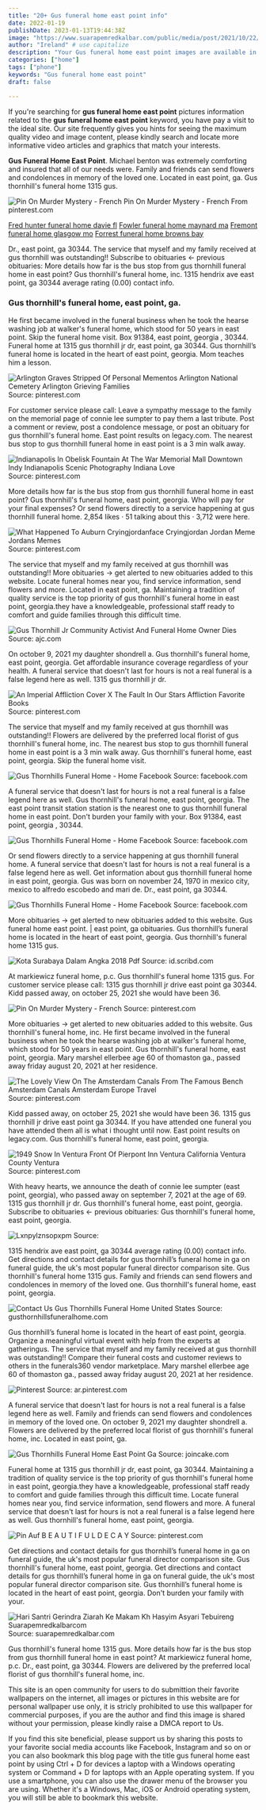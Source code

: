 ```yaml
---
title: "20+ Gus funeral home east point info"
date: 2022-01-19
publishDate: 2023-01-13T19:44:38Z
image: "https://www.suarapemredkalbar.com/public/media/post/2021/10/22/1200x630/1634909250_hari_santri_gerindra_ziarah_ke_makam_kh_hasyim_asy_ari_tebuireng.jpg"
author: "Ireland" # use capitalize
description: "Your Gus funeral home east point images are available in this site. Gus funeral home east point are a topic that is being searched for and liked by netizens today. You can Download the Gus funeral home east point files here. Download all free vectors."
categories: ["home"]
tags: ["phone"]
keywords: "Gus funeral home east point"
draft: false

---
```


If you're searching for **gus funeral home east point** pictures information related to the **gus funeral home east point** keyword, you have pay a visit to the ideal  site.  Our site frequently  gives you  hints  for seeing  the maximum  quality video and image  content, please kindly search and locate more informative video articles and graphics  that match your interests.

**Gus Funeral Home East Point**. Michael benton was extremely comforting and insured that all of our needs were. Family and friends can send flowers and condolences in memory of the loved one. Located in east point, ga. Gus thornhill&#039;s funeral home 1315 gus.

![Pin On Murder Mystery - French](https://i.pinimg.com/originals/3a/ab/10/3aab10d6cbdce91a29a823fda57f3b15.jpg "Pin On Murder Mystery - French")
Pin On Murder Mystery - French From pinterest.com

[Fred hunter funeral home davie fl](/fred-hunter-funeral-home-davie-fl/)
[Fowler funeral home maynard ma](/fowler-funeral-home-maynard-ma/)
[Fremont funeral home glasgow mo](/fremont-funeral-home-glasgow-mo/)
[Forrest funeral home browns bay](/forrest-funeral-home-browns-bay/)

Dr., east point, ga 30344. The service that myself and my family received at gus thornhill was outstanding!! Subscribe to obituaries ← previous obituaries: More details how far is the bus stop from gus thornhill funeral home in east point? Gus thornhill&#039;s funeral home, inc. 1315 hendrix ave east point, ga 30344 average rating (0.00) contact info.

### Gus thornhill&#039;s funeral home, east point, ga.

He first became involved in the funeral business when he took the hearse washing job at walker&#039;s funeral home, which stood for 50 years in east point. Skip the funeral home visit. Box 91384, east point, georgia , 30344. Funeral home at 1315 gus thornhill jr dr, east point, ga 30344. Gus thornhill’s funeral home is located in the heart of east point, georgia. Mom teaches him a lesson.


![Arlington Graves Stripped Of Personal Mementos Arlington National Cemetery Arlington Grieving Families](https://i.pinimg.com/originals/d4/a3/19/d4a3190877a4cd03e0420b1750c26b3c.jpg "Arlington Graves Stripped Of Personal Mementos Arlington National Cemetery Arlington Grieving Families")
Source: pinterest.com

For customer service please call: Leave a sympathy message to the family on the memorial page of connie lee sumpter to pay them a last tribute. Post a comment or review, post a condolence message, or post an obituary for gus thornhill&#039;s funeral home. East point results on legacy.com. The nearest bus stop to gus thornhill funeral home in east point is a 3 min walk away.

![Indianapolis In Obelisk Fountain At The War Memorial Mall Downtown Indy Indianapolis Scenic Photography Indiana Love](https://i.pinimg.com/736x/95/f9/4f/95f94f828ff4246acdd8d76652eebc08--hoosier-mama-war-memorials.jpg "Indianapolis In Obelisk Fountain At The War Memorial Mall Downtown Indy Indianapolis Scenic Photography Indiana Love")
Source: pinterest.com

More details how far is the bus stop from gus thornhill funeral home in east point? Gus thornhill&#039;s funeral home, east point, georgia. Who will pay for your final expenses? Or send flowers directly to a service happening at gus thornhill funeral home. 2,854 likes · 51 talking about this · 3,712 were here.

![What Happened To Auburn Cryingjordanface Cryingjordan Jordan Meme Jordans Memes](https://i.pinimg.com/736x/d9/40/26/d9402672c622d60602f63a97e55aca9e.jpg "What Happened To Auburn Cryingjordanface Cryingjordan Jordan Meme Jordans Memes")
Source: pinterest.com

The service that myself and my family received at gus thornhill was outstanding!! More obituaries → get alerted to new obituaries added to this website. Locate funeral homes near you, find service information, send flowers and more. Located in east point, ga. Maintaining a tradition of quality service is the top priority of gus thornhill&#039;s funeral home in east point, georgia.they have a knowledgeable, professional staff ready to comfort and guide families through this difficult time.

![Gus Thornhill Jr Community Activist And Funeral Home Owner Dies](https://thumbor-prod-us-east-1.photo.aws.arc.pub/PXvpcB-k7FwZvrS7Klqno3tDNeg=/arc-anglerfish-arc2-prod-ajc/public/4YJ6PH2TVCSMQQWHRPCZK3VQHY.jpg "Gus Thornhill Jr Community Activist And Funeral Home Owner Dies")
Source: ajc.com

On october 9, 2021 my daughter shondrell a. Gus thornhill&#039;s funeral home, east point, georgia. Get affordable insurance coverage regardless of your health. A funeral service that doesn&#039;t last for hours is not a real funeral is a false legend here as well. 1315 gus thornhill jr dr.

![An Imperial Affliction Cover X The Fault In Our Stars Affliction Favorite Books](https://i.pinimg.com/originals/b6/4f/64/b64f643f0755d5e86fc13646f7d3463e.png "An Imperial Affliction Cover X The Fault In Our Stars Affliction Favorite Books")
Source: pinterest.com

The service that myself and my family received at gus thornhill was outstanding!! Flowers are delivered by the preferred local florist of gus thornhill&#039;s funeral home, inc. The nearest bus stop to gus thornhill funeral home in east point is a 3 min walk away. Gus thornhill&#039;s funeral home, east point, georgia. Skip the funeral home visit.

![Gus Thornhills Funeral Home - Home Facebook](https://lookaside.fbsbx.com/lookaside/crawler/media/?media_id=740414140251090&amp;get_thumbnail=1 "Gus Thornhills Funeral Home - Home Facebook")
Source: facebook.com

A funeral service that doesn&#039;t last for hours is not a real funeral is a false legend here as well. Gus thornhill&#039;s funeral home, east point, georgia. The east point transit station station is the nearest one to gus thornhill funeral home in east point. Don&#039;t burden your family with your. Box 91384, east point, georgia , 30344.

![Gus Thornhills Funeral Home - Home Facebook](https://lookaside.fbsbx.com/lookaside/crawler/media/?media_id=3322957134384399 "Gus Thornhills Funeral Home - Home Facebook")
Source: facebook.com

Or send flowers directly to a service happening at gus thornhill funeral home. A funeral service that doesn&#039;t last for hours is not a real funeral is a false legend here as well. Get information about gus thornhill funeral home in east point, georgia. Gus was born on november 24, 1970 in mexico city, mexico to alfredo escobedo and mari de. Dr., east point, ga 30344.

![Gus Thornhills Funeral Home - Home Facebook](https://lookaside.fbsbx.com/lookaside/crawler/media/?media_id=945807776014011&amp;get_thumbnail=1 "Gus Thornhills Funeral Home - Home Facebook")
Source: facebook.com

More obituaries → get alerted to new obituaries added to this website. Gus funeral home east point. | east point, ga obituaries. Gus thornhill’s funeral home is located in the heart of east point, georgia. Gus thornhill&#039;s funeral home 1315 gus.

![Kota Surabaya Dalam Angka 2018 Pdf](https://imgv2-2-f.scribdassets.com/img/document/392757581/original/a848f0ae71/1633861679?v=1 "Kota Surabaya Dalam Angka 2018 Pdf")
Source: id.scribd.com

At markiewicz funeral home, p.c. Gus thornhill&#039;s funeral home 1315 gus. For customer service please call: 1315 gus thornhill jr drive east point ga 30344. Kidd passed away, on october 25, 2021 she would have been 36.

![Pin On Murder Mystery - French](https://i.pinimg.com/originals/3a/ab/10/3aab10d6cbdce91a29a823fda57f3b15.jpg "Pin On Murder Mystery - French")
Source: pinterest.com

More obituaries → get alerted to new obituaries added to this website. Gus thornhill&#039;s funeral home, inc. He first became involved in the funeral business when he took the hearse washing job at walker&#039;s funeral home, which stood for 50 years in east point. Gus thornhill&#039;s funeral home, east point, georgia. Mary marshel ellerbee age 60 of thomaston ga., passed away friday august 20, 2021 at her residence.

![The Lovely View On The Amsterdam Canals From The Famous Bench Amsterdam Canals Amsterdam Europe Travel](https://i.pinimg.com/originals/4d/40/47/4d40475077eac4513e70183482ca7d91.jpg "The Lovely View On The Amsterdam Canals From The Famous Bench Amsterdam Canals Amsterdam Europe Travel")
Source: pinterest.com

Kidd passed away, on october 25, 2021 she would have been 36. 1315 gus thornhill jr drive east point ga 30344. If you have attended one funeral you have attended them all is what i thought until now. East point results on legacy.com. Gus thornhill&#039;s funeral home, east point, georgia.

![1949 Snow In Ventura Front Of Pierpont Inn Ventura California Ventura County Ventura](https://i.pinimg.com/originals/14/e2/42/14e2425a97aa9f2144462398bdba14af.jpg "1949 Snow In Ventura Front Of Pierpont Inn Ventura California Ventura County Ventura")
Source: pinterest.com

With heavy hearts, we announce the death of connie lee sumpter (east point, georgia), who passed away on september 7, 2021 at the age of 69. 1315 gus thornhill jr dr. Gus thornhill&#039;s funeral home, east point, georgia. Subscribe to obituaries ← previous obituaries: Gus thornhill&#039;s funeral home, east point, georgia.

![Lxnpylznsopxpm](https://lookaside.fbsbx.com/lookaside/crawler/media/?media_id=333061835174423&amp;get_thumbnail=1 "Lxnpylznsopxpm")
Source: 

1315 hendrix ave east point, ga 30344 average rating (0.00) contact info. Get directions and contact details for gus thornhill’s funeral home in ga on funeral guide, the uk&#039;s most popular funeral director comparison site. Gus thornhill&#039;s funeral home 1315 gus. Family and friends can send flowers and condolences in memory of the loved one. Gus thornhill&#039;s funeral home, east point, georgia.

![Contact Us Gus Thornhills Funeral Home United States](https://static.wixstatic.com/media/acc287_0fd2546644e441e4ad4264a5a9e8715f~mv2.png/v1/fit/w_2500,h_1330,al_c/acc287_0fd2546644e441e4ad4264a5a9e8715f~mv2.png "Contact Us Gus Thornhills Funeral Home United States")
Source: gusthornhillsfuneralhome.com

Gus thornhill’s funeral home is located in the heart of east point, georgia. Organize a meaningful virtual event with help from the experts at gatheringus. The service that myself and my family received at gus thornhill was outstanding!! Compare their funeral costs and customer reviews to others in the funerals360 vendor marketplace. Mary marshel ellerbee age 60 of thomaston ga., passed away friday august 20, 2021 at her residence.

![Pinterest](https://i.pinimg.com/originals/3f/9e/d8/3f9ed8582342f9e8af127f24e3c8a404.jpg "Pinterest")
Source: ar.pinterest.com

A funeral service that doesn&#039;t last for hours is not a real funeral is a false legend here as well. Family and friends can send flowers and condolences in memory of the loved one. On october 9, 2021 my daughter shondrell a. Flowers are delivered by the preferred local florist of gus thornhill&#039;s funeral home, inc. Located in east point, ga.

![Gus Thornhills Funeral Home East Point Ga](https://www.joincake.com/funeral-homes/images/ATtYBwJs56wtU2W7b7XmwqltX8JZeP1Q53-CDeQ6Swb3PtNzf6zoO5luEU_P6YBBFz2NMAvEFuSyXheefUgiT-kD8NiSNFprjcjIzsixxb5k_LMVUlJTxQwbbkD7NBw0MrVDBn-AzQEl-zvMG6ZV7HIWdGqlKMe7-GS1lvxo-_7gUqUeFJV4/ "Gus Thornhills Funeral Home East Point Ga")
Source: joincake.com

Funeral home at 1315 gus thornhill jr dr, east point, ga 30344. Maintaining a tradition of quality service is the top priority of gus thornhill&#039;s funeral home in east point, georgia.they have a knowledgeable, professional staff ready to comfort and guide families through this difficult time. Locate funeral homes near you, find service information, send flowers and more. A funeral service that doesn&#039;t last for hours is not a real funeral is a false legend here as well. Gus thornhill&#039;s funeral home, east point, georgia.

![Pin Auf B E A U T I F U L D E C A Y](https://i.pinimg.com/originals/c3/58/57/c358575f4b3d71fcadcecbca3c691279.jpg "Pin Auf B E A U T I F U L D E C A Y")
Source: pinterest.com

Get directions and contact details for gus thornhill’s funeral home in ga on funeral guide, the uk&#039;s most popular funeral director comparison site. Gus thornhill&#039;s funeral home, east point, georgia. Get directions and contact details for gus thornhill’s funeral home in ga on funeral guide, the uk&#039;s most popular funeral director comparison site. Gus thornhill’s funeral home is located in the heart of east point, georgia. Don&#039;t burden your family with your.

![Hari Santri Gerindra Ziarah Ke Makam Kh Hasyim Asyari Tebuireng Suarapemredkalbarcom](https://www.suarapemredkalbar.com/public/media/post/2021/10/22/1200x630/1634909250_hari_santri_gerindra_ziarah_ke_makam_kh_hasyim_asy_ari_tebuireng.jpg "Hari Santri Gerindra Ziarah Ke Makam Kh Hasyim Asyari Tebuireng Suarapemredkalbarcom")
Source: suarapemredkalbar.com

Gus thornhill&#039;s funeral home 1315 gus. More details how far is the bus stop from gus thornhill funeral home in east point? At markiewicz funeral home, p.c. Dr., east point, ga 30344. Flowers are delivered by the preferred local florist of gus thornhill&#039;s funeral home, inc.

This site is an open community for users to do submittion their favorite wallpapers on the internet, all images or pictures in this website are for personal wallpaper use only, it is stricly prohibited to use this wallpaper for commercial purposes, if you are the author and find this image is shared without your permission, please kindly raise a DMCA report to Us.

If you find this site beneficial, please support us by sharing this posts to your favorite social media accounts like Facebook, Instagram and so on or you can also bookmark this blog page with the title gus funeral home east point by using Ctrl + D for devices a laptop with a Windows operating system or Command + D for laptops with an Apple operating system. If you use a smartphone, you can also use the drawer menu of the browser you are using. Whether it's a Windows, Mac, iOS or Android operating system, you will still be able to bookmark this website.
